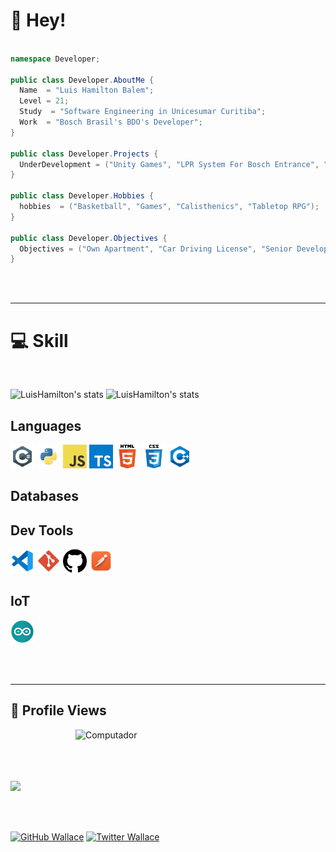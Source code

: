 # 🚀 Hey!

```cs

namespace Developer;

public class Developer.AboutMe {
  Name  = "Luis Hamilton Balem";
  Level = 21;
  Study  = "Software Engineering in Unicesumar Curitiba";
  Work  = "Bosch Brasil's BDO's Developer";  
}

public class Developer.Projects {
  UnderDevelopment = ("Unity Games", "LPR System For Bosch Entrance", "IFM");
}

public class Developer.Hobbies {
  hobbies  = ("Basketball", "Games", "Calisthenics", "Tabletop RPG");
}

public class Developer.Objectives {
  Objectives = ("Own Apartment", "Car Driving License", "Senior Developer", "big games creator");
}
```
<br /><br />

---


# 💻 Skill
<br />

![LuisHamilton's stats](https://github-readme-stats.vercel.app/api/top-langs/?username=luishamilton&hide_border=true&layout=compact&langs_count=16&theme=radical)
![LuisHamilton's stats](https://github-readme-stats.vercel.app/api?username=luishamilton&show_icons=true&theme=radical&hide=contribs,prs&cache_secons=1800&hide_border=true&include_all_commits=true&&count_private=true&count_ptivate=true)

## Languages
<p>
  <img  width="38" height="38" alingn="left" src="./public/images/csharp.png" alt="C#" />
  <img  width="38" height="38" alingn="left" src="./public/images/python.png" alt="Python"/>
  <img  width="38" height="38" alingn="left" src="./public/images/javascript.png" alt="Javascript"/>
  <img  width="38" height="38" alingn="left" src="./public/images/typescript.png" alt="Typescript"/>
  <img  width="38" height="38" alingn="left" src="./public/images/html.png" alt="HTML"/>
  <img  width="38" height="38" alingn="left" src="./public/images/css.png" alt="CSS"/>
  <img  width="38" height="38" alingn="left" src="./public/images/c++.png" alt="C++" />
</p>

## Databases
<p>
</p>

## Dev Tools
<p>  
  <img  width="38" height="38" alingn="left" src="./public/images/vscode.png" alt="VS Code" />
  <img  width="38" height="38" alingn="left" src="./public/images/git.png" alt="Git" />
  <img  width="38" height="38" alingn="left" src="./public/images/github.png" alt="GitHub" />
  <img  width="38" height="38" alingn="left" src="./public/images/postman.png" alt="Postman" />
</p>

## IoT
<p>
  <img  width="38" height="38" alingn="left" src="./public/images/arduino.png" alt="Arduino" />
</p>

<br /><br />

---

## 🌱 Profile Views

<img src="https://raw.githubusercontent.com/MicaelliMedeiros/micaellimedeiros/master/image/computer-illustration.png" min-width="400px" max-width="400px" width="400px" align="right" alt="Computador">

<br /><br /><br /><br />
 <p align="left"> 
   <img alingn="center" src="https://profile-counter.glitch.me/luishamilton/count.svg" />
 </p>

<br /><br /> 

  [![GitHub Wallace]( https://img.shields.io/github/followers/luishamilton?label=follow&style=social)](https://github.com/LuisHamilton)
  [![Twitter Wallace](https://img.shields.io/twitter/follow/SrHamitun?style=social)](https://twitter.com/SrHamitun)
